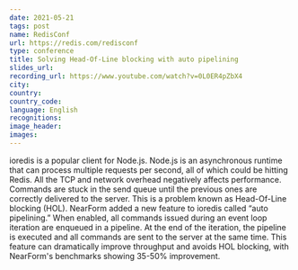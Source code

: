```yaml
---
date: 2021-05-21
tags: post
name: RedisConf
url: https://redis.com/redisconf
type: conference
title: Solving Head-Of-Line blocking with auto pipelining
slides_url:
recording_url: https://www.youtube.com/watch?v=0L0ER4pZbX4
city: 
country: 
country_code: 
language: English
recognitions:
image_header:
images:
---
```


ioredis is a popular client for Node.js. Node.js is an asynchronous runtime that can process multiple requests per second, all of which could be hitting Redis. All the TCP and network overhead negatively affects performance. Commands are stuck in the send queue until the previous ones are correctly delivered to the server. This is a problem known as Head-Of-Line blocking (HOL). NearForm added a new feature to ioredis called “auto pipelining.” When enabled, all commands issued during an event loop iteration are enqueued in a pipeline. At the end of the iteration, the pipeline is executed and all commands are sent to the server at the same time. This feature can dramatically improve throughput and avoids HOL blocking, with NearForm's benchmarks showing 35-50% improvement.
